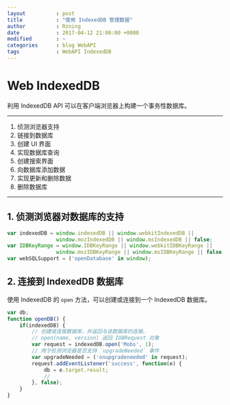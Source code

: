 ```yaml
---
layout          : post
title           : "使用 IndexedDB 管理数据"
author          : Rzning
date            : 2017-04-12 21:00:00 +0800
modified        : ~
categories      : blog WebAPI
tags            : WebAPI IndexedDB
---
```


Web IndexedDB
=============

利用 IndexedDB API 可以在客户端浏览器上构建一个事务性数据库。

****

1. 侦测浏览器支持
2. 链接到数据库
3. 创建 UI 界面
4. 实现数据库查询
5. 创建搜索界面
6. 向数据库添加数据
7. 实现更新和删除数据
8. 删除数据库

****

## 1. 侦测浏览器对数据库的支持

```js
var indexedDB = window.indexedDB || window.webkitIndexedDB ||
                window.mozIndexedDB || window.msIndexedDB || false;
var IDBKeyRange = window.IDBKeyRange || window.webkitIDBKeyRange ||
                window.mozIDBKeyRange || window.msIDBKeyRange || false;
var webSQLSupport = ('openDatabase' in window);
```

## 2. 连接到 IndexedDB 数据库

使用 IndexedDB 的 `open` 方法，可以创建或连接到一个 IndexedDB 数据库。

```js
var db;
function openDB() {
    if(indexedDB) {
        // 创建或连接数据库，并返回与该数据库的连接。
        // open(name, version) 返回 IDBRequest 对象
        var request = indexedDB.open('Mobs', 1);
        // 用于检测浏览器是否支持 `upgradeNeeded` 事件
        var upgradeNeeded = ('onupgradeneeded' in request);
        request.addEventListener('success', function(e) {
            db = e.target.result;
            //
        }, false);
    }
}
```









